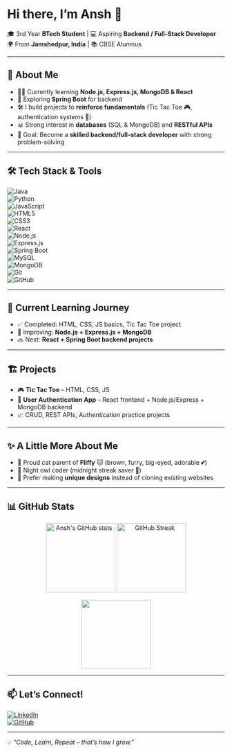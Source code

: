 # Hi there, I’m Ansh 👋  

🎓 3rd Year **BTech Student** | 💻 Aspiring **Backend / Full-Stack Developer**  
🌍 From **Jamshedpur, India** | 📚 CBSE Alumnus  

---

## 🚀 About Me  
- 👨‍💻 Currently learning **Node.js, Express.js, MongoDB & React**  
- 🌱 Exploring **Spring Boot** for backend  
- 🛠️ I build projects to **reinforce fundamentals** (Tic Tac Toe 🎮, authentication systems 🔐)  
- 📊 Strong interest in **databases** (SQL & MongoDB) and **RESTful APIs**  
- 🎯 Goal: Become a **skilled backend/full-stack developer** with strong problem-solving  

---

## 🛠️ Tech Stack & Tools  
![Java](https://img.shields.io/badge/Java-%23ED8B00.svg?style=for-the-badge&logo=openjdk&logoColor=white)  
![Python](https://img.shields.io/badge/Python-3776AB.svg?style=for-the-badge&logo=python&logoColor=white)  
![JavaScript](https://img.shields.io/badge/JavaScript-%23323330.svg?style=for-the-badge&logo=javascript&logoColor=%23F7DF1E)  
![HTML5](https://img.shields.io/badge/HTML5-E34F26.svg?style=for-the-badge&logo=html5&logoColor=white)  
![CSS3](https://img.shields.io/badge/CSS3-1572B6.svg?style=for-the-badge&logo=css3&logoColor=white)  
![React](https://img.shields.io/badge/React-20232A?style=for-the-badge&logo=react&logoColor=61DAFB)  
![Node.js](https://img.shields.io/badge/Node.js-43853D.svg?style=for-the-badge&logo=node-dot-js&logoColor=white)  
![Express.js](https://img.shields.io/badge/Express.js-404D59.svg?style=for-the-badge)  
![Spring Boot](https://img.shields.io/badge/Spring%20Boot-6DB33F.svg?style=for-the-badge&logo=springboot&logoColor=white)  
![MySQL](https://img.shields.io/badge/MySQL-005C84.svg?style=for-the-badge&logo=mysql&logoColor=white)  
![MongoDB](https://img.shields.io/badge/MongoDB-4EA94B.svg?style=for-the-badge&logo=mongodb&logoColor=white)  
![Git](https://img.shields.io/badge/Git-F05032.svg?style=for-the-badge&logo=git&logoColor=white)  
![GitHub](https://img.shields.io/badge/GitHub-181717.svg?style=for-the-badge&logo=github&logoColor=white)  

---

## 📌 Current Learning Journey  
- ✅ Completed: HTML, CSS, JS basics, Tic Tac Toe project  
- 🔄 Improving: **Node.js + Express.js + MongoDB**  
- 🔜 Next: **React + Spring Boot backend projects**  

---

## 🏗️ Projects  
- 🎮 **Tic Tac Toe** – HTML, CSS, JS  
- 🔐 **User Authentication App** – React frontend + Node.js/Express + MongoDB backend  
- 📈 CRUD, REST APIs, Authentication practice projects  

---

## ✨ A Little More About Me  
- 🐾 Proud cat parent of **Fliffy** 🐱 (brown, furry, big-eyed, adorable 💕)  
- 🌙 Night owl coder (midnight streak saver 🌟)  
- 🎨 Prefer making **unique designs** instead of cloning existing websites  

---

## 📊 GitHub Stats  

<p align="center">
  <img src="https://github-readme-stats.vercel.app/api?username=YOUR_GITHUB_USERNAME&show_icons=true&theme=tokyonight" alt="Ansh's GitHub stats" height="160"/>
  <img src="https://github-readme-streak-stats.herokuapp.com/?user=YOUR_GITHUB_USERNAME&theme=tokyonight" alt="GitHub Streak" height="160"/>
</p>

<p align="center">
  <img src="https://github-readme-stats.vercel.app/api/top-langs/?username=YOUR_GITHUB_USERNAME&layout=compact&theme=tokyonight" height="160"/>
</p>

---

## 📫 Let’s Connect!  
[![LinkedIn](https://img.shields.io/badge/LinkedIn-%230077B5.svg?style=for-the-badge&logo=linkedin&logoColor=white)](YOUR_LINKEDIN_URL)  
[![GitHub](https://img.shields.io/badge/GitHub-181717.svg?style=for-the-badge&logo=github&logoColor=white)](https://github.com/YOUR_GITHUB_USERNAME)  

---

💡 *“Code, Learn, Repeat – that’s how I grow.”*  
